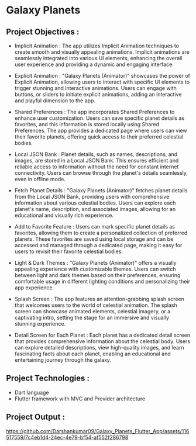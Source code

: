 # Galaxy Planets

## Project Objectives :

- Implicit Animation : The app utilizes Implicit Animation techniques to create smooth and
  visually appealing animations. Implicit animations are seamlessly integrated into various UI
  elements, enhancing the overall user experience and providing a dynamic and engaging interface.

- Explicit Animation : "Galaxy Planets (Animator)" showcases the power of Explicit Animation,
  allowing users to interact with specific UI elements to trigger stunning and interactive
  animations. Users can engage with buttons, or sliders to initiate explicit animations, adding an
  interactive and playful dimension to the app.

- Shared Preferences : The app incorporates Shared Preferences to enhance user customization.
  Users can save specific planet details as favorites, and this information is stored locally using
  Shared Preferences. The app provides a dedicated page where users can view their favorite
  planets, offering quick access to their preferred celestial bodies.

- Local JSON Bank : Planet details, such as names, descriptions, and images, are stored in a Local
  JSON Bank. This ensures efficient and reliable access to information without the need for
  constant internet connectivity. Users can browse through the planet's details seamlessly, even in
  offline mode.

- Fetch Planet Details : "Galaxy Planets (Animator)" fetches planet details from the Local JSON
  Bank, providing users with comprehensive information about various celestial bodies. Users can
  explore each planet's name, description, and associated images, allowing for an educational and
  visually rich experience.

- Add to Favorite Feature : Users can mark specific planet details as favorites, allowing them to
  create a personalized collection of preferred planets. These favorites are saved using local
  storage and can be accessed and managed through a dedicated page, making it easy for users to
  revisit their favorite celestial bodies.

- Light & Dark Themes : "Galaxy Planets (Animator)" offers a visually appealing experience
  with customizable themes. Users can switch between light and dark themes based on their
  preferences, ensuring comfortable usage in different lighting conditions and personalizing their
  app experience.

- Splash Screen : The app features an attention-grabbing splash screen that welcomes users to the
  world of celestial animation. The splash screen can showcase animated elements, celestial
  imagery, or a captivating intro, setting the stage for an immersive and visually stunning
  experience.

- Detail Screen for Each Planet : Each planet has a dedicated detail screen that provides
  comprehensive information about the celestial body. Users can explore detailed descriptions,
  view high-quality images, and learn fascinating facts about each planet, enabling an educational
  and entertaining journey through the galaxy.

## Project Technologies :

- Dart language
- Flutter framework with MVC and Provider architecture

## Project Output :

https://github.com/Darshankumar09/Galaxy_Planets_Flutter_App/assets/116517559/7c4eb1d4-24ec-4e79-bf54-af552f286798
